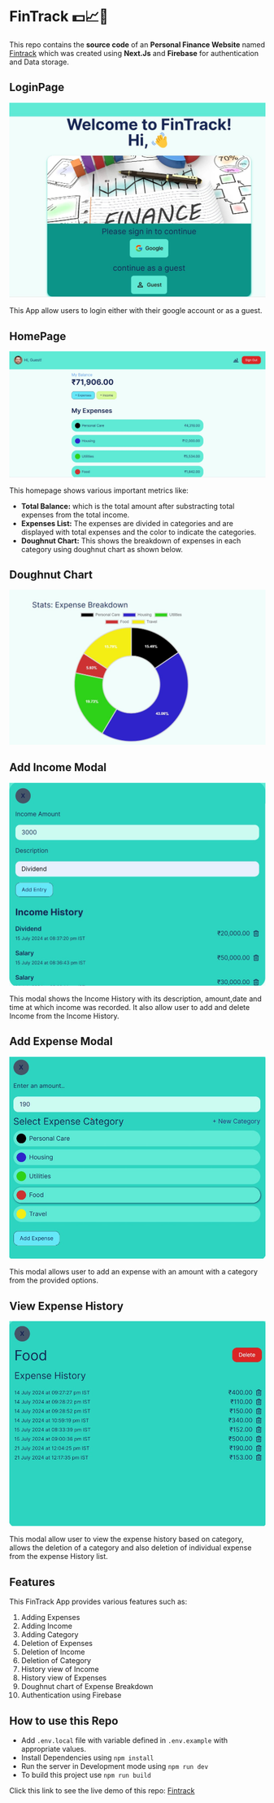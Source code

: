 # FinTrack 💵📈📝

This repo contains the **source code** of an **Personal Finance Website** named [Fintrack](https://fintrack-eight.vercel.app/) which was created using **Next.Js** and **Firebase** for authentication and Data storage.

## LoginPage

![Login Page](./FinTrackSnapshots/loginPage.jpg)

This App allow users to login either with their google account or as a guest.

## HomePage

![HomePage](./FinTrackSnapshots/HomePagePart2.jpg)

This homepage shows various important metrics like:

-   **Total Balance:** which is the total amount after substracting total expenses from the total income.
-   **Expenses List:** The expenses are divided in categories and are displayed with total expenses and the color to indicate the categories.
-   **Doughnut Chart:** This shows the breakdown of expenses in each category using doughnut chart as shown below.

## Doughnut Chart

![Doughnut chart](./FinTrackSnapshots/DougnutChart.jpg)

## Add Income Modal

![AddIncome Modal](./FinTrackSnapshots/AddIncomeModal.jpg)

This modal shows the Income History with its description, amount,date and time at which income was recorded. It also allow user to add and delete Income from the Income History.

## Add Expense Modal

![AddExpense Modal](./FinTrackSnapshots/AddExpenseModal.jpg)

This modal allows user to add an expense with an amount with a category from the provided options.

## View Expense History

![Expense View](./FinTrackSnapshots/ViewExpensesModal.jpg)

This modal allow user to view the expense history based on category, allows the deletion of a category and also deletion of individual expense from the expense History list.

## Features

This FinTrack App provides various features such as:

1. Adding Expenses
2. Adding Income
3. Adding Category
4. Deletion of Expenses
5. Deletion of Income
6. Deletion of Category
7. History view of Income
8. History view of Expenses
9. Doughnut chart of Expense Breakdown
10. Authentication using Firebase

## How to use this Repo

-   Add `.env.local` file with variable defined in `.env.example` with appropriate values.
-   Install Dependencies using `npm install`
-   Run the server in Development mode using `npm run dev`
-   To build this project use `npm run build`

Click this link to see the live demo of this repo: [Fintrack](https://fintrack-eight.vercel.app/)
